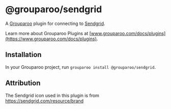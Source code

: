 # @grouparoo/sendgrid

A [Grouparoo](https://www.grouparoo.com) plugin for connecting to [Sendgrid](https://sendgrid.com/).

Learn more about Grouparoo Plugins at [www.grouparoo.com/docs/plugins](https://www.grouparoo.com/docs/plugins).

## Installation

In your Grouparoo project, run `grouparoo install @grouparoo/sendgrid`.

## Attribution

The Sendgrid icon used in this plugin is from https://sendgrid.com/resource/brand
